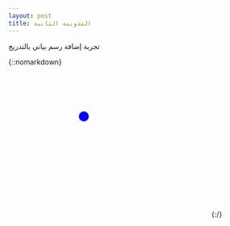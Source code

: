 ```yaml
---
layout: post
title: التدوينة الثانية
---
```


تجربة إضافة رسم بياني بالتدريج

{::nomarkdown}
<svg width="400" height=300>
    <circle cx="150" cy="100" r="10" fill="blue"/>
</svg>
{:/}

